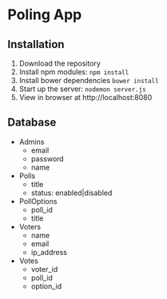 # Poling App

## Installation
1. Download the repository
2. Install npm modules: `npm install`
3. Install bower dependencies `bower install`
4. Start up the server: `nodemon server.js`
5. View in browser at http://localhost:8080

## Database

- Admins
    - email
    - password
    - name
- Polls
    - title
    - status: enabled|disabled
- PollOptions
    - poll_id
    - title
- Voters
    - name
    - email
    - ip_address
- Votes
    - voter_id
    - poll_id
    - option_id
    
